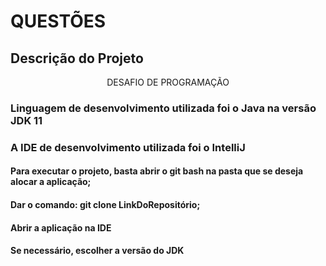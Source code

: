 # QUESTÕES

## Descrição do Projeto
<p align="center">DESAFIO DE PROGRAMAÇÃO</p>

### Linguagem de desenvolvimento utilizada foi o Java na versão JDK 11
### A IDE de desenvolvimento utilizada foi o IntelliJ



#### Para executar o projeto, basta abrir o git bash na pasta que se deseja alocar a aplicação;
#### Dar o comando: git clone LinkDoRepositório;
#### Abrir a aplicação na IDE
#### Se necessário, escolher a versão do JDK
